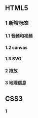 ## HTML5

### 1 新增标签

#### 1.1 音频和视频

#### 1.2 canvas

#### 1.3 SVG

#### 2 拖放

#### 3 地理信息

## CSS3

#### 1      